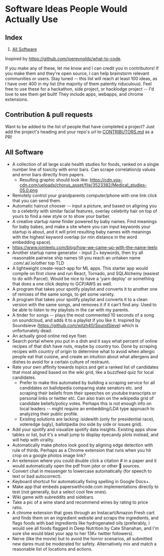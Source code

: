 # Software Ideas People Would Actually Use

## Index

1. [All Software](#all-software)

Inspired by https://github.com/joereynolds/what-to-code.

If you make any of these, let me know and I can credit you in contributors!
If you make them and they're open source, I can help brainstorm relevant communities or users.
Stay tuned -- this list will reach at least 100 ideas, as I have over 400 in my list (the majority of them patently riduculous).
Feel free to use these for a hackathon, side project, or hacklodge project -- I'd love to see them get built! They include apps, webapps, and chrome extensions.

## Contribution & pull requests

Want to be added to the list of people that have completed a project? Just add
the project's heading and your repo's url to
[CONTRIBUTORS.md](./CONTRIBUTORS.md) as a PR!

<a name="all-software"></a>

## All Software

- A collection of all large scale health studies for foods, ranked on a single number line of toxicity with error bars. Can scrape correlation/p values and error bars directly from papers.
  - Resulting graphic should look like: https://cdn.vox-cdn.com/uploads/chorus_asset/file/3523382/Medical_studies-05.0.png
- Remotely control your grandparents computer/phone with one link click that you can send them.
- Automatic haircut chooser -- input a picture, and based on aligning you to a celebrity with similar facial features, overlay celebrity hair on top of yours to find a new style or to show your barber.
- A creative startup name finder powered by baby names. Find meanings for baby babes, and make a site where you can input keywords your startup is about, and it will print resulting baby names with meanings with the highest keyword overlap (or min distance in the word embedding space).
- https://www.joinleelo.com/blog/how-we-came-up-with-the-name-leelo
- Another startup name generator - input 2+ keywords, then try all reasonable pairwise ship names till you reach an untaken name .com/.ai/.io/other top TLD
- A lightweight create-react-app for ML apps. This starter app would compile on first clone and run React, Tornado, and SQLAlchemy (easiest to do with Parcel). Would be nice to have a 'yarn deploy' or something that does a one click deploy to GCP/AWS as well.
- A program that takes your spotify playlist and converts it to another one of remixes of the same songs, to get some variety.
- A program that takes your spotify playlist and converts it to a clean version with the same songs, and removes it if it can't find any. Used to be able to listen to my playlists in the car with my parents.
- A tinder for songs -- plays the most commented 10 seconds of a song on soundcloud, and adds it to a playlist if you like it. Inspired by Soundsieve (https://github.com/wilzh40/SoundSieve) which is unfortunately dead.
- An actually good online red eye fixer.
- Search portal where you put in a dish and it says what percent of online recipes of that dish have nuts, maybe by country too. Done by scraping recipes with country of origin to determine what to avoid when allergic people eat that cuisine, and create an intuition about what allergens and dishes to avoid for a certain culture of restraunt.
- Rate your own affinity towards topics and get a ranked list of candidates that most aligned based on the wiki grid, like a buzzfeed quiz for local candidates.
  - Prefer to make this automated by building a scraping service for all candidates on ballotpedia comparing state senators etc. and scraping their beliefs from their speeches on youtube transcripts or personal links or twitter etc. Can also train on the wikipedia grid of candidate beliefs/policy votes. Perhaps this is not enough info on local leaders -- might require an embedding/LDA type approach to analyzing their public profile.
  - Existing solutions are lacking: isidewith (only for presidential race), voteredge (ugly), ballotpedia (no side by side or issues grid).
- Add your spotify and visualize spotify data insights. Existing apps show tables or list, but it's a small jump to display eyecandy plots instead, and will help with virality.
- Automatically make photos look good by aligning edge detection with rule of thirds. Perhaps as a Chrome extension that runs when you hit crop on a google photos image link?
- An extension where you could double click a citation # in a paper and it would automatically open the pdf from jstor or other 👀 sources.
- Convert chat in messenger to lowercase automatically (for speech to text or bad autocorrect).
- Keyboard shortcut for automatically fixing spelling in Google Docs+.
- Make app that embeds paperswithcode.com implementations directly to test (not generally, but a select cool few ones).
- Wiki game with subreddits and sidebars.
- Take a pic of a wine stand and recommend wines by rating to price ratio.
- A chrome extension that goes through an Instacart/Amazon Fresh cart and finds them on an ingredient website and scraps the ingredients, and flags foods with bad ingredients like hydrogenated oils (preferably, I would see all foods flagged in Deep Nutrition by Cate Shanahan, and I'm sure she would blast your app to her 13K+ twitter followers).
- Nerve (like the movie) but to avoid the horror scenarios, all submitted new dares must be moderated for safety. Alternatively mix and match a reasonable list of locations and actions.
